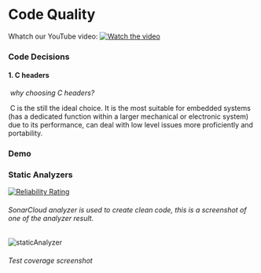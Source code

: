 # Code Quality
Whatch our YouTube video:
[![Watch the video](https://img.youtube.com/vi/rrzIb2yXKmg/maxresdefault.jpg)](https://youtu.be/rrzIb2yXKmg)

### Code Decisions

#### 		1. C headers

​			*why choosing C headers?*

​				C is the still the ideal choice. It is the most suitable for embedded systems (has 				a dedicated function within a larger mechanical or electronic system) due to 				its performance, can deal with low level issues more proficiently and portability.

### Demo



### Static Analyzers

[![Reliability Rating](https://sonarcloud.io/api/project_badges/measure?project=mirnanoukari_Control-System-Packer&metric=reliability_rating)](https://sonarcloud.io/dashboard?id=mirnanoukari_Control-System-Packer)

###### SonarCloud analyzer is used to create clean code, this is a screenshot of one of the analyzer result. 

![staticAnalyzer](https://drive.google.com/uc?export=view&id=1rpmsUhxo6XztLbXSB-PXijYvXR1cJpdS)

###### Test coverage screenshot

